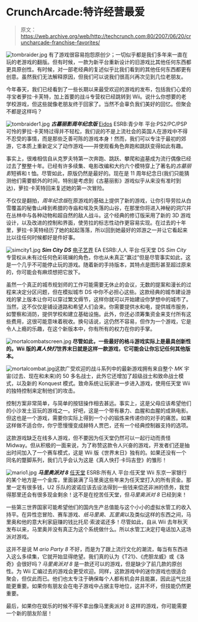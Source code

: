 # CrunchArcade:特许经营最爱

> 原文：<https://web.archive.org/web/http://techcrunch.com:80/2007/06/20/cruncharcade-franchise-favorites/>

![tombraider.jpg](img/49f6aeb213d29b16c8415a12a9e489b0.png)
有了游戏很容易抱怨原创少；一切似乎都是我们多年来一直在玩的老游戏的翻版。但有时候，一款为新平台重新设计的旧游戏比其他任何东西都更具原创性。有时候，对一部老经典的复述似乎比我们看到的其他任何东西都更有创意。虽然我们无法解释原因，但我们可以说我们很高兴再次见到几位老朋友。

今年春天，我们已经看到了一些长期以来最受欢迎的游戏的发布，包括我们心爱的寻宝者萝拉·卡芙特，加上首要的战斗专营权已经跳转到 Wii。说什么你想要的老学校游戏，但这些就像老朋友终于回家了。当然不会辜负我们美好的回忆。但聚会不都是这样吗？

![tombraider1.jpg](img/0b9ba2ca4e90fc70c34c59d16607fe47.png)
***古墓丽影周年纪念版***
[Eidos](https://web.archive.org/web/20201024171737/http://www.eidos.com/)
ESRB:青少年
平台:PS2/PC/PSP
可怜的萝拉·卡芙特过得并不轻松，我们说的不是上流社会的英国人在游戏中不得不忍受的事情，而是那些乏善可陈的游戏本身！然而，我们可以专注于最初的郊游，它本质上重新定义了动作游戏——并使观看角色奔跑和跳跃变得如此有趣。

事实上，很难相信自从克罗夫特第一次奔跑、跳跃、攀爬和盗墓成为流行偶像已经过去了整整十年。已经有许多续集、电影改编和大约六个模特穿上了著名的*古墓丽影*短裤和 t 恤。尽管如此，原版仍然是最好的。现在是 11 周年纪念日(我们只能猜测他们需要额外的时间，特别是考虑到《古墓丽影》游戏似乎从来没有准时到达)，萝拉·卡芙特回来复述她的第一次冒险。

不仅仅是翻拍，*周年纪念版*在原游戏的基础上提供了新的游戏，让你引导劳拉从白雪覆盖的秘鲁山峰到希腊的寺庙和埃及失落的山谷，在那里你将进入神秘的洞穴并在丛林中与各种动物和超自然的敌人战斗。这个经典的修订版采用了新的 3D 游戏设计，以及改进的控制和界面，使劳拉的标志性动作更容易实现。在过去的十年里，萝拉·卡芙特经历了她的起起落落，所以回到她最好的郊游之一并让它看起来比以往任何时候都好是件好事。

![simcity1.jpg](img/406c6577815db85c48b0c374eae7d384.png)
***Sim City DS***
[电子艺界](https://web.archive.org/web/20201024171737/http://www.ea.com/)
EA
ESRB:人人
平台:任天堂 DS
*Sim City*专营权从未有过任何色彩斑斓的角色，你也从未真正“赢过”但是尽管事实如此，这是一个几乎不可能停止玩的游戏。随着新的手持版本，其特点是图形甚至超过原来的，你可能会有麻烦想把它放下。

虽然一个真正的城市规划师的工作可能需要无休止的会议，无数的提案和漫长的过程来决定分区问题，但在模拟城市 DS 中你不必担心这些。这款经典的城市建设游戏的掌上版本让你可以穿过繁文缛节，这样你就可以开始建设你梦想中的城市了。当然，这不仅仅是铺设道路和希望人们会来。你需要提供水和电，提供城市服务，如警察和消防，提供学校和建立基础设施。此外，你还必须筹集资金来支付所有这些费用，这很可能意味着税收。换句话说，这仍然不容易，但作为一个游戏，它是令人上瘾的乐趣，在这个新版本中，你有所有的权力在你的手掌。

![mortalcombatscreen.jpg](img/c8ce9ac56aa6b085228299ffc9312784.png)
**尽管如此，一些最好的格斗游戏实际上是最具创新性的。Wii 版的*真人快打*世界末日就是这样一款游戏，它可能会让你忘记任何其他版本。**

![mortalcombat.jpg](img/f59be3acb70ea45c09b1cde1740f1f89.png)这款广受欢迎的战斗系列中的最新游戏拥有来自整个 *MK* 宇宙(过去、现在和未来)的 50 多名战士，此外它还增加了超级战士和致命战士模式，以及新的 Konquest 模式。致命系统让玩家进一步进入游戏，使用任天堂 Wii 的独特控制来定制他们的攻击。

控制方案非常简单，与简单的按钮操作相去甚远。事实上，这是父母应该希望他们的小沙发土豆玩的游戏之一。好吧，这是一个带有暴力、血腥和血腥的成熟电影。但这也是一个游戏，需要你实际上得到一个小的锻炼来传递你的对手的痛苦。如果这样做不适合你，你宁愿慢慢变成赫特人贾巴，还有一个经典控制器支持的选项。

这款游戏缺乏在线多人游戏，但不要因为任天堂仍然可以一起行动而责怪 Midway。但从积极的一面来说，为了称赞这款令人兴奋的游戏，开发者们还是抽出时间加入了一个赛车模式，这是 Wii 版《世界末日》独有的。如果还没有一个同名的蹩脚系列，我们几乎会认为这是《真人快打·卡玛吉登》的雏形！

![mario1.jpg](img/15a6d173efb7526dce4830de706e38b4.png)
***马里奥派对 8***
[任天堂](https://web.archive.org/web/20201024171737/http://www.nintendo.com/)
ESRB:所有人
平台:任天堂 Wii
东京一家银行的某个地方是一个金库，里面装满了马里奥这些年来为任天堂打入的所有资金。那里一定有很多钱，U2 乐队的波诺应该去设法得到一些钱来偿还非洲的债务，我觉得那里还会有很多现金剩余！这不是在挖苦任天堂，但*马里奥派对 8* 已经到来！

一些第三世界国家可能希望他们的国内生产总值能与这个小小的虚拟水管工的收入持平。在异性恋冒险、赛车游戏、*纸马里奥*、*瓦里奥*以及类似这样的东西之间，马里奥和他的意大利家庭赚的钱比托尼·索波诺还多！尽管如此，自从 Wii 去年秋天发布以来，马里奥并没有真正为这个系统做什么。所以水管工决定打电话加入这场派对游戏。

这并不是说 M *ario Party 8* 不好，而是为了跟上流行文化的潮流，每当有东西进入这么多续集，它就开始显得绝望。我们真的认为《T21》、《虎胆龙威》或《洛奇》会很好吗？*马里奥派对 8* 是一款还可以的游戏，但是缺少了前几款的原创性。为 Wii 汇编过去的游戏会更受欢迎。同样，这款游戏中的迷你游戏也很适合聚会，但仅此而已。他们也太专注于确保每个人都有机会并且能赢，因此运气比技能更重要。如果你有朋友会在电子游戏中占据主导地位，这并不坏，但技能仍然更重要。

最后，如果你在娱乐的时候不得不拿出像马里奥派对 8 这样的游戏，你可能需要一个新的朋友阶层！